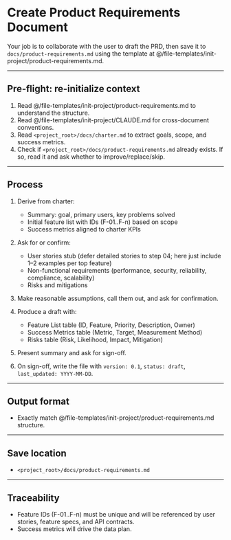# Create Product Requirements Document

Your job is to collaborate with the user to draft the PRD, then save it to `docs/product-requirements.md` using the template at @/file-templates/init-project/product-requirements.md.

---

## Pre-flight: re-initialize context
1. Read @/file-templates/init-project/product-requirements.md to understand the structure.
2. Read @/file-templates/init-project/CLAUDE.md for cross-document conventions.
3. Read `<project_root>/docs/charter.md` to extract goals, scope, and success metrics.
4. Check if `<project_root>/docs/product-requirements.md` already exists. If so, read it and ask whether to improve/replace/skip.

---

## Process
1. Derive from charter:
   - Summary: goal, primary users, key problems solved
   - Initial feature list with IDs (F-01..F-n) based on scope
   - Success metrics aligned to charter KPIs

2. Ask for or confirm:
   - User stories stub (defer detailed stories to step 04; here just include 1–2 examples per top feature)
   - Non-functional requirements (performance, security, reliability, compliance, scalability)
   - Risks and mitigations

3. Make reasonable assumptions, call them out, and ask for confirmation.

4. Produce a draft with:
   - Feature List table (ID, Feature, Priority, Description, Owner)
   - Success Metrics table (Metric, Target, Measurement Method)
   - Risks table (Risk, Likelihood, Impact, Mitigation)

5. Present summary and ask for sign-off.

6. On sign-off, write the file with `version: 0.1`, `status: draft`, `last_updated: YYYY-MM-DD`.

---

## Output format
- Exactly match @/file-templates/init-project/product-requirements.md structure.

---

## Save location
- `<project_root>/docs/product-requirements.md`

---

## Traceability
- Feature IDs (F-01..F-n) must be unique and will be referenced by user stories, feature specs, and API contracts.
- Success metrics will drive the data plan.
